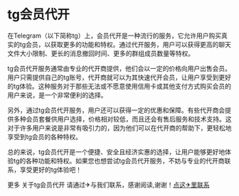 # tg会员代开

在Telegram（以下简称tg）上，会员代开是一种流行的服务，它允许用户购买真实的tg会员，以获取更多的功能和特权。通过代开服务，用户可以获得更高的聊天文件大小限制、更长的消息撤回时间、更多的群组成员数量等特权。

tg会员代开服务通常由专业的代开商提供，他们会以一定的价格向用户出售会员。用户只需提供自己的tg账号，代开商就可以为其快速代开会员，让用户享受到更好的tg体验。这种服务对于那些无法或不愿意使用信用卡或其他支付方式购买会员的用户来说，是一个非常便利的选择。

另外，通过tg会员代开服务，用户还可以获得一定的优惠和保障。有些代开商会提供多种会员套餐供用户选择，价格相对较低，而且还会有售后服务和技术支持。这对于许多用户来说是非常有吸引力的，因为他们可以在代开商的帮助下，更轻松地享受到tg会员的各种特权。

总的来说，tg会员代开是一个便捷、安全且经济实惠的选择，让用户能够更好地体验tg的各种功能和特权。如果您也想尝试tg会员代开服务，不妨与专业的代开商联系，享受更好的tg体验吧！

更多 关于tg会员代开 请通过✈与我们联系，感谢阅读,谢谢！[点这✈里联系](https://w.k02.cc)